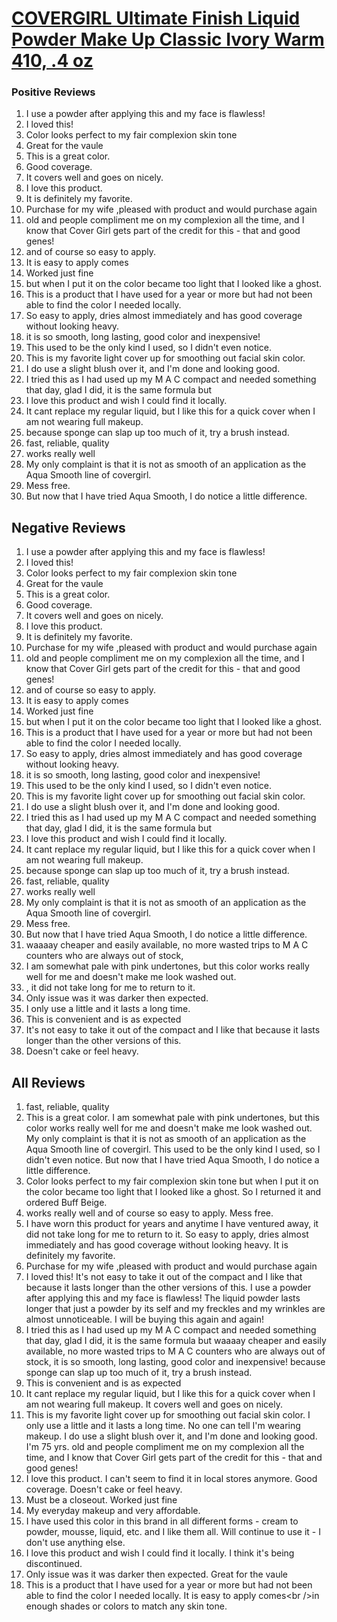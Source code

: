# [COVERGIRL Ultimate Finish Liquid Powder Make Up Classic Ivory Warm 410, .4 oz](https://products.checkmycream.com/products/COVERGIRL-Ultimate-Finish-Liquid-Powder-Make-Up-Classic-Ivory-Warm-410-.4-oz.html)

### Positive Reviews

<ol>
      <li>I use a powder after applying this and my face is flawless!</li>
      <li>I loved this!</li>
      <li>Color looks perfect to my fair complexion skin tone</li>
      <li>Great for the vaule</li>
      <li>This is a great color.</li>
      <li>Good coverage.</li>
      <li>It covers well and goes on nicely.</li>
      <li>I love this product.</li>
      <li>It is definitely my favorite.</li>
      <li>Purchase for my wife ,pleased with product and would purchase again</li>
      <li>old and people compliment me on my complexion all the time, and I know that Cover Girl gets part of the credit for this - that and good genes!</li>
      <li>and of course so easy to apply.  </li>
      <li>It is easy to apply comes</li>
      <li>Worked just fine</li>
      <li>but when I put it on the color became too light that I looked like a ghost.  </li>
      <li>This is a product that I have used for a year or more but had not been able to find the color I needed locally.  </li>
      <li>So easy to apply, dries almost immediately and has good coverage without looking heavy.</li>
      <li>it is so smooth, long lasting, good color and inexpensive!  </li>
      <li>This used to be the only kind I used, so I didn&#x27;t even notice.</li>
      <li>This is my favorite light cover up for smoothing out facial skin color.  </li>
      <li>I do use a slight blush over it, and I&#x27;m done and looking good.  </li>
      <li>I tried this as I had used up my M A C compact and needed something that day, glad I did, it is the same formula but</li>
      <li>I love this product and wish I could find it locally.  </li>
      <li>It cant replace my regular liquid, but I like this for a quick cover when I am not wearing full makeup.</li>
      <li>because sponge can slap up too much of it, try a brush instead.</li>
      <li>fast, reliable, quality</li>
      <li>works really well</li>
      <li>My only complaint is that it is not as smooth of an application as the Aqua Smooth line of covergirl.</li>
      <li>Mess free.</li>
      <li>But now that I have tried Aqua Smooth, I do notice a little difference.</li>
</ol>


<h2>Negative Reviews</h2>
<ol>
<li> I use a powder after applying this and my face is flawless!</li>
<li> I loved this!</li>
<li> Color looks perfect to my fair complexion skin tone</li>
<li> Great for the vaule</li>
<li> This is a great color.</li>
<li> Good coverage.</li>
<li> It covers well and goes on nicely.</li>
<li> I love this product.</li>
<li> It is definitely my favorite.</li>
<li> Purchase for my wife ,pleased with product and would purchase again</li>
<li> old and people compliment me on my complexion all the time, and I know that Cover Girl gets part of the credit for this - that and good genes!</li>
<li> and of course so easy to apply.  </li>
<li> It is easy to apply comes</li>
<li> Worked just fine</li>
<li> but when I put it on the color became too light that I looked like a ghost.  </li>
<li> This is a product that I have used for a year or more but had not been able to find the color I needed locally.  </li>
<li> So easy to apply, dries almost immediately and has good coverage without looking heavy.</li>
<li> it is so smooth, long lasting, good color and inexpensive!  </li>
<li> This used to be the only kind I used, so I didn&#x27;t even notice.</li>
<li> This is my favorite light cover up for smoothing out facial skin color.  </li>
<li> I do use a slight blush over it, and I&#x27;m done and looking good.  </li>
<li> I tried this as I had used up my M A C compact and needed something that day, glad I did, it is the same formula but</li>
<li> I love this product and wish I could find it locally.  </li>
<li> It cant replace my regular liquid, but I like this for a quick cover when I am not wearing full makeup.</li>
<li> because sponge can slap up too much of it, try a brush instead.</li>
<li> fast, reliable, quality</li>
<li> works really well</li>
<li> My only complaint is that it is not as smooth of an application as the Aqua Smooth line of covergirl.</li>
<li> Mess free.</li>
<li> But now that I have tried Aqua Smooth, I do notice a little difference.</li>
<li> waaaay cheaper  and easily available, no more wasted trips to M A C counters  who are always out of stock,  </li>
<li> I am somewhat pale with pink undertones, but this color works really well for me and doesn&#x27;t make me look washed out.</li>
<li> , it did not take long for me to return to it.</li>
<li> Only issue was it was darker then expected.  </li>
<li> I only use a little and it lasts a long time.  </li>
<li> This is convenient and is as expected</li>
<li> It&#x27;s not easy to take it out of the compact and I like that because it lasts longer than the other versions of this.</li>
<li> Doesn&#x27;t cake or feel heavy.</li>
</ol>

<h2>All Reviews</h2>

<ol>
    <li> fast, reliable, quality</li>
    <li> This is a great color. I am somewhat pale with pink undertones, but this color works really well for me and doesn&#x27;t make me look washed out. My only complaint is that it is not as smooth of an application as the Aqua Smooth line of covergirl. This used to be the only kind I used, so I didn&#x27;t even notice. But now that I have tried Aqua Smooth, I do notice a little difference.</li>
    <li> Color looks perfect to my fair complexion skin tone but when I put it on the color became too light that I looked like a ghost.  So I returned it and ordered Buff Beige.</li>
    <li> works really well and of course so easy to apply.  Mess free.</li>
    <li> I have worn this product for years and anytime I have ventured away, it did not take long for me to return to it. So easy to apply, dries almost immediately and has good coverage without looking heavy. It is definitely my favorite.</li>
    <li> Purchase for my wife ,pleased with product and would purchase again</li>
    <li> I loved this! It&#x27;s not easy to take it out of the compact and I like that because it lasts longer than the other versions of this. I use a powder after applying this and my face is flawless! The liquid powder lasts longer that just a powder by its self and my freckles and my wrinkles are almost unnoticeable. I will be buying this again and again!</li>
    <li> I tried this as I had used up my M A C compact and needed something that day, glad I did, it is the same formula but waaaay cheaper  and easily available, no more wasted trips to M A C counters  who are always out of stock,  it is so smooth, long lasting, good color and inexpensive!  because sponge can slap up too much of it, try a brush instead.</li>
    <li> This is convenient and is as expected</li>
    <li> It cant replace my regular liquid, but I like this for a quick cover when I am not wearing full makeup. It covers well and goes on nicely.</li>
    <li> This is my favorite light cover up for smoothing out facial skin color.  I only use a little and it lasts a long time.  No one can tell I&#x27;m wearing makeup.  I do use a slight blush over it, and I&#x27;m done and looking good.  I&#x27;m 75 yrs. old and people compliment me on my complexion all the time, and I know that Cover Girl gets part of the credit for this - that and good genes!</li>
    <li> I love this product. I can&#x27;t seem to find it in local stores anymore.  Good coverage. Doesn&#x27;t cake or feel heavy.</li>
    <li> Must be a closeout. Worked just fine</li>
    <li> My everyday makeup and very affordable.</li>
    <li> I have used this color in this brand in all different forms - cream to powder, mousse, liquid, etc. and I like them all.  Will continue to use it - I don&#x27;t use anything else.</li>
    <li> I love this product and wish I could find it locally.  I think it&#x27;s being discontinued.</li>
    <li> Only issue was it was darker then expected.  Great for the vaule</li>
    <li> This is a product that I have used for a year or more but had not been able to find the color I needed locally.  It is easy to apply comes&lt;br /&gt;in enough shades or colors to match any skin tone.</li>
</ol>




